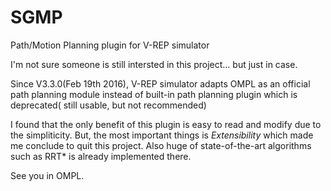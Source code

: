 # SGMP
Path/Motion Planning plugin for V-REP simulator

I'm not sure someone is still intersted in this project... but just in case.

Since V3.3.0(Feb 19th 2016), V-REP simulator adapts OMPL as an official
path planning module instead of built-in path planning plugin which is deprecated(
still usable, but not recommended)

I found that the only benefit of this plugin is easy to read and modify due to the
simpliticity. But, the most important things is *Extensibility* which made me conclude 
to quit this project. Also huge of state-of-the-art algorithms such as RRT* is already
implemented there.

See you in OMPL.
